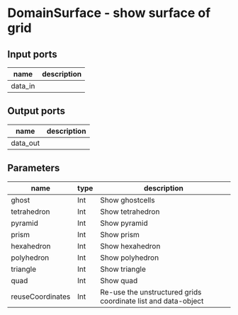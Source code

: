 [headline]:<>
DomainSurface - show surface of grid
====================================
[headline]:<>
[inputPorts]:<>
Input ports
-----------
|name|description|
|-|-|
|data_in||


[inputPorts]:<>
[outputPorts]:<>
Output ports
------------
|name|description|
|-|-|
|data_out||


[outputPorts]:<>
[parameters]:<>
Parameters
----------
|name|type|description|
|-|-|-|
|ghost|Int|Show ghostcells|
|tetrahedron|Int|Show tetrahedron|
|pyramid|Int|Show pyramid|
|prism|Int|Show prism|
|hexahedron|Int|Show hexahedron|
|polyhedron|Int|Show polyhedron|
|triangle|Int|Show triangle|
|quad|Int|Show quad|
|reuseCoordinates|Int|Re-use the unstructured grids coordinate list and data-object|

[parameters]:<>
